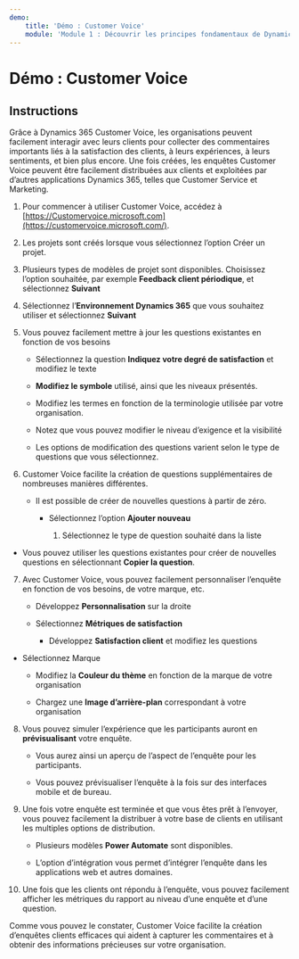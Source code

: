 ```yaml
---
demo:
    title: 'Démo : Customer Voice'
    module: 'Module 1 : Découvrir les principes fondamentaux de Dynamics 365 Marketing'
---
```


# Démo : Customer Voice

## Instructions

Grâce à Dynamics 365 Customer Voice, les organisations peuvent facilement interagir avec leurs clients pour collecter des commentaires importants liés à la satisfaction des clients, à leurs expériences, à leurs sentiments, et bien plus encore. Une fois créées, les enquêtes Customer Voice peuvent être facilement distribuées aux clients et exploitées par d’autres applications Dynamics 365, telles que Customer Service et Marketing. 

1. Pour commencer à utiliser Customer Voice, accédez à [https://Customervoice.microsoft.com](https://customervoice.microsoft.com/). 

2. Les projets sont créés lorsque vous sélectionnez l’option Créer un projet.

3. Plusieurs types de modèles de projet sont disponibles. Choisissez l’option souhaitée, par exemple **Feedback client périodique**, et sélectionnez **Suivant**

4. Sélectionnez l’**Environnement Dynamics 365** que vous souhaitez utiliser et sélectionnez **Suivant**

5. Vous pouvez facilement mettre à jour les questions existantes en fonction de vos besoins

	- Sélectionnez la question **Indiquez votre degré de satisfaction** et modifiez le texte

	- **Modifiez le symbole** utilisé, ainsi que les niveaux présentés. 

	- Modifiez les termes en fonction de la terminologie utilisée par votre organisation. 

	- Notez que vous pouvez modifier le niveau d’exigence et la visibilité

	- Les options de modification des questions varient selon le type de questions que vous sélectionnez.

6. Customer Voice facilite la création de questions supplémentaires de nombreuses manières différentes. 

	- Il est possible de créer de nouvelles questions à partir de zéro.

		- Sélectionnez l’option **Ajouter nouveau**

			1. Sélectionnez le type de question souhaité dans la liste

- Vous pouvez utiliser les questions existantes pour créer de nouvelles questions en sélectionnant **Copier la question**.

7. Avec Customer Voice, vous pouvez facilement personnaliser l’enquête en fonction de vos besoins, de votre marque, etc. 

	- Développez **Personnalisation** sur la droite

	- Sélectionnez **Métriques de satisfaction**

		- Développez **Satisfaction client** et modifiez les questions

- Sélectionnez Marque

	- Modifiez la **Couleur du thème** en fonction de la marque de votre organisation

	- Chargez une **Image d’arrière-plan** correspondant à votre organisation

8. Vous pouvez simuler l’expérience que les participants auront en **prévisualisant** votre enquête. 

	- Vous aurez ainsi un aperçu de l’aspect de l’enquête pour les participants. 

	- Vous pouvez prévisualiser l’enquête à la fois sur des interfaces mobile et de bureau. 

9. Une fois votre enquête est terminée et que vous êtes prêt à l’envoyer, vous pouvez facilement la distribuer à votre base de clients en utilisant les multiples options de distribution.

	- Plusieurs modèles **Power Automate** sont disponibles. 

	- L’option d’intégration vous permet d’intégrer l’enquête dans les applications web et autres domaines. 

10. Une fois que les clients ont répondu à l’enquête, vous pouvez facilement afficher les métriques du rapport au niveau d’une enquête et d’une question. 

Comme vous pouvez le constater, Customer Voice facilite la création d’enquêtes clients efficaces qui aident à capturer les commentaires et à obtenir des informations précieuses sur votre organisation. 

 
